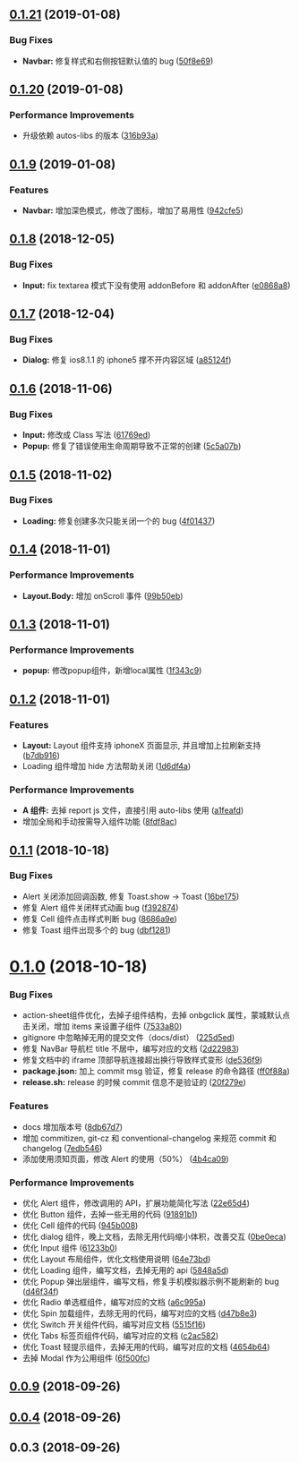 ## [0.1.21](https://github.com/aotuzuche/auto-ui/compare/v0.1.20...v0.1.21) (2019-01-08)


### Bug Fixes

* **Navbar:** 修复样式和右侧按钮默认值的 bug ([50f8e69](https://github.com/aotuzuche/auto-ui/commit/50f8e69))



## [0.1.20](https://github.com/aotuzuche/auto-ui/compare/v0.1.9...v0.1.20) (2019-01-08)


### Performance Improvements

* 升级依赖 autos-libs 的版本 ([316b93a](https://github.com/aotuzuche/auto-ui/commit/316b93a))



## [0.1.9](https://github.com/aotuzuche/auto-ui/compare/v0.1.8...v0.1.9) (2019-01-08)


### Features

* **Navbar:** 增加深色模式，修改了图标，增加了易用性 ([942cfe5](https://github.com/aotuzuche/auto-ui/commit/942cfe5))



## [0.1.8](https://github.com/aotuzuche/auto-ui/compare/v0.1.7...v0.1.8) (2018-12-05)


### Bug Fixes

* **Input:** fix textarea 模式下没有使用 addonBefore 和 addonAfter ([e0868a8](https://github.com/aotuzuche/auto-ui/commit/e0868a8))



## [0.1.7](https://github.com/aotuzuche/auto-ui/compare/v0.1.6...v0.1.7) (2018-12-04)


### Bug Fixes

* **Dialog:** 修复 ios8.1.1 的 iphone5 撑不开内容区域 ([a85124f](https://github.com/aotuzuche/auto-ui/commit/a85124f))



## [0.1.6](https://github.com/aotuzuche/auto-ui/compare/v0.1.5...v0.1.6) (2018-11-06)


### Bug Fixes

* **Input:** 修改成 Class 写法 ([61769ed](https://github.com/aotuzuche/auto-ui/commit/61769ed))
* **Popup:** 修复了错误使用生命周期导致不正常的创建 ([5c5a07b](https://github.com/aotuzuche/auto-ui/commit/5c5a07b))



## [0.1.5](https://github.com/aotuzuche/auto-ui/compare/v0.1.4...v0.1.5) (2018-11-02)


### Bug Fixes

* **Loading:** 修复创建多次只能关闭一个的 bug ([4f01437](https://github.com/aotuzuche/auto-ui/commit/4f01437))



## [0.1.4](https://github.com/aotuzuche/auto-ui/compare/v0.1.3...v0.1.4) (2018-11-01)


### Performance Improvements

* **Layout.Body:** 增加 onScroll 事件 ([99b50eb](https://github.com/aotuzuche/auto-ui/commit/99b50eb))



## [0.1.3](https://github.com/aotuzuche/auto-ui/compare/v0.1.2...v0.1.3) (2018-11-01)


### Performance Improvements

* **popup:** 修改popup组件，新增local属性 ([1f343c9](https://github.com/aotuzuche/auto-ui/commit/1f343c9))



## [0.1.2](https://github.com/aotuzuche/auto-ui/compare/v0.1.1...v0.1.2) (2018-11-01)


### Features

* **Layout:** Layout 组件支持 iphoneX 页面显示, 并且增加上拉刷新支持 ([b7db916](https://github.com/aotuzuche/auto-ui/commit/b7db916))
* Loading 组件增加 hide 方法帮助关闭 ([1d6df4a](https://github.com/aotuzuche/auto-ui/commit/1d6df4a))


### Performance Improvements

* **A 组件:** 去掉 report js 文件，直接引用 auto-libs 使用 ([a1feafd](https://github.com/aotuzuche/auto-ui/commit/a1feafd))
* 增加全局和手动按需导入组件功能 ([8fdf8ac](https://github.com/aotuzuche/auto-ui/commit/8fdf8ac))



## [0.1.1](https://github.com/aotuzuche/auto-ui/compare/v0.1.0...v0.1.1) (2018-10-18)


### Bug Fixes

* Alert 关闭添加回调函数, 修复 Toast.show -> Toast ([16be175](https://github.com/aotuzuche/auto-ui/commit/16be175))
* 修复 Alert 组件关闭样式动画 bug ([f392874](https://github.com/aotuzuche/auto-ui/commit/f392874))
* 修复 Cell 组件点击样式判断 bug ([8686a9e](https://github.com/aotuzuche/auto-ui/commit/8686a9e))
* 修复 Toast 组件出现多个的 bug ([dbf1281](https://github.com/aotuzuche/auto-ui/commit/dbf1281))



# [0.1.0](https://github.com/aotuzuche/auto-ui/compare/v0.0.9...v0.1.0) (2018-10-18)


### Bug Fixes

* action-sheet组件优化，去掉子组件结构，去掉 onbgclick 属性，蒙城默认点击关闭，增加 items 来设置子组件 ([7533a80](https://github.com/aotuzuche/auto-ui/commit/7533a80))
* gitignore 中忽略掉无用的提交文件（docs/dist） ([225d5ed](https://github.com/aotuzuche/auto-ui/commit/225d5ed))
* 修复 NavBar 导航栏 title 不居中，编写对应的文档 ([2d22983](https://github.com/aotuzuche/auto-ui/commit/2d22983))
* 修复文档中的 iframe 顶部导航连接超出换行导致样式变形 ([de536f9](https://github.com/aotuzuche/auto-ui/commit/de536f9))
* **package.json:** 加上 commit msg 验证，修复 release 的命令路径 ([ff0f88a](https://github.com/aotuzuche/auto-ui/commit/ff0f88a))
* **release.sh:** release 的时候 commit 信息不是验证的 ([20f279e](https://github.com/aotuzuche/auto-ui/commit/20f279e))


### Features

* docs 增加版本号 ([8db67d7](https://github.com/aotuzuche/auto-ui/commit/8db67d7))
* 增加 commitizen, git-cz 和 conventional-changelog 来规范 commit 和 changelog ([7edb546](https://github.com/aotuzuche/auto-ui/commit/7edb546))
* 添加使用须知页面，修改 Alert 的使用（50%） ([4b4ca09](https://github.com/aotuzuche/auto-ui/commit/4b4ca09))


### Performance Improvements

* 优化 Alert 组件，修改调用的 API，扩展功能简化写法 ([22e65d4](https://github.com/aotuzuche/auto-ui/commit/22e65d4))
* 优化 Button 组件，去掉一些无用的代码 ([91891b1](https://github.com/aotuzuche/auto-ui/commit/91891b1))
* 优化 Cell 组件的代码 ([945b008](https://github.com/aotuzuche/auto-ui/commit/945b008))
* 优化 dialog 组件，晚上文档，去除无用代码缩小体积，改善交互 ([0be0eca](https://github.com/aotuzuche/auto-ui/commit/0be0eca))
* 优化 Input 组件 ([61233b0](https://github.com/aotuzuche/auto-ui/commit/61233b0))
* 优化 Layout 布局组件，优化文档使用说明 ([64e73bd](https://github.com/aotuzuche/auto-ui/commit/64e73bd))
* 优化 Loading 组件，编写文档，去掉无用的 api ([5848a5d](https://github.com/aotuzuche/auto-ui/commit/5848a5d))
* 优化 Popup 弹出层组件，编写文档，修复手机模拟器示例不能刷新的 bug ([d46f34f](https://github.com/aotuzuche/auto-ui/commit/d46f34f))
* 优化 Radio 单选框组件，编写对应的文档 ([a6c995a](https://github.com/aotuzuche/auto-ui/commit/a6c995a))
* 优化 Spin 加载组件，去除无用的代码，编写对应的文档 ([d47b8e3](https://github.com/aotuzuche/auto-ui/commit/d47b8e3))
* 优化 Switch 开关组件代码，编写对应文档 ([5515f16](https://github.com/aotuzuche/auto-ui/commit/5515f16))
* 优化 Tabs 标签页组件代码，编写对应的文档 ([c2ac582](https://github.com/aotuzuche/auto-ui/commit/c2ac582))
* 优化 Toast 轻提示组件，去掉无用的代码，编写对应的文档 ([4654b64](https://github.com/aotuzuche/auto-ui/commit/4654b64))
* 去掉 Modal 作为公用组件 ([6f500fc](https://github.com/aotuzuche/auto-ui/commit/6f500fc))



## [0.0.9](https://github.com/aotuzuche/auto-ui/compare/v0.0.4...v0.0.9) (2018-09-26)



## [0.0.4](https://github.com/aotuzuche/auto-ui/compare/v0.0.3...v0.0.4) (2018-09-26)



## 0.0.3 (2018-09-26)



